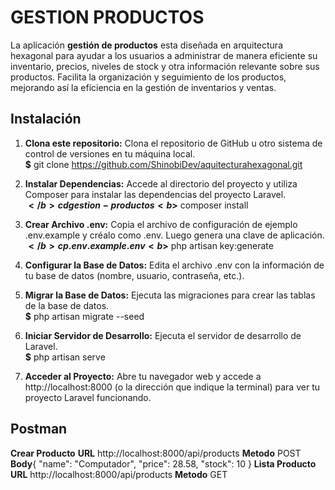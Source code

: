 # GESTION PRODUCTOS

La aplicación <b>gestión de productos</b> esta diseñada en arquitectura hexagonal para ayudar a los usuarios a administrar de manera eficiente su inventario, precios, niveles de stock y otra información relevante sobre sus productos. Facilita la organización y seguimiento de los productos, mejorando así la eficiencia en la gestión de inventarios y ventas.

## Instalación

1. <b>Clona este repositorio:</b> Clona el repositorio de GitHub u otro sistema de control de versiones en tu máquina local.<br>
   <b>$</b> git clone https://github.com/ShinobiDev/aquitecturahexagonal.git
   
2. <b>Instalar Dependencias:</b> Accede al directorio del proyecto y utiliza Composer para instalar las dependencias del proyecto Laravel.<br>
   <b>$</b> cd gestion-productos
   <b>$</b> composer install

3. <b>Crear Archivo .env:</b> Copia el archivo de configuración de ejemplo .env.example y créalo como .env. Luego genera una clave de aplicación.<br>
   <b>$</b> cp .env.example .env
   <b>$</b> php artisan key:generate
   
4. <b>Configurar la Base de Datos:</b> Edita el archivo .env con la información de tu base de datos (nombre, usuario, contraseña, etc.).<br>

5. <b>Migrar la Base de Datos:</b> Ejecuta las migraciones para crear las tablas de la base de datos.<br>
   <b>$</b> php artisan migrate --seed

6. <b>Iniciar Servidor de Desarrollo:</b> Ejecuta el servidor de desarrollo de Laravel.<br>
   <b>$</b> php artisan serve

7. <b>Acceder al Proyecto:</b> Abre tu navegador web y accede a http://localhost:8000 (o la dirección que indique la terminal) para ver tu proyecto Laravel funcionando.<br>
                                                                                     

## Postman

<b>Crear Producto</b>
<b>URL</b> http://localhost:8000/api/products
<b>Metodo</b> POST
<b>Body</b>{
                "name": "Computador",
                "price": 28.58,
                "stock": 10
            }
<b>Lista Producto</b>
<b>URL</b> http://localhost:8000/api/products
<b>Metodo</b> GET    
